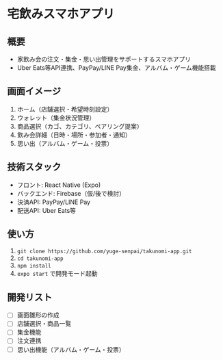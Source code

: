 # 宅飲みスマホアプリ

## 概要
- 家飲み会の注文・集金・思い出管理をサポートするスマホアプリ
- Uber Eats等API連携、PayPay/LINE Pay集金、アルバム・ゲーム機能搭載

## 画面イメージ
1. ホーム（店舗選択・希望時刻設定）
2. ウォレット（集金状況管理）
3. 商品選択（カゴ、カテゴリ、ペアリング提案）
4. 飲み会詳細（日時・場所・参加者・通知）
5. 思い出（アルバム・ゲーム・投票）

## 技術スタック
- フロント: React Native (Expo)
- バックエンド: Firebase（仮/後で検討）
- 決済API: PayPay/LINE Pay
- 配送API: Uber Eats等

## 使い方
1. `git clone https://github.com/yuge-senpai/takunomi-app.git`
2. `cd takunomi-app`
3. `npm install`
4. `expo start` で開発モード起動

## 開発リスト
- [ ] 画面雛形の作成
- [ ] 店舗選択・商品一覧
- [ ] 集金機能
- [ ] 注文連携
- [ ] 思い出機能（アルバム・ゲーム・投票）
